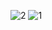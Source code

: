 ![2](https://user-images.githubusercontent.com/102613412/189965147-5f53e196-7e14-4a2a-adf7-cb0bdae7bb01.jpeg)
![1](https://user-images.githubusercontent.com/102613412/189965157-239a707f-d938-4c16-a954-34b2ab93c373.jpeg)
